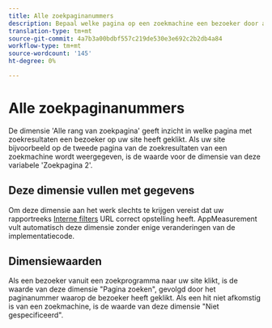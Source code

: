 ```yaml
---
title: Alle zoekpaginanummers
description: Bepaal welke pagina op een zoekmachine een bezoeker door aan uw site heeft geklikt.
translation-type: tm+mt
source-git-commit: 4a7b3a00bdbf557c219de530e3e692c2b2db4a84
workflow-type: tm+mt
source-wordcount: '145'
ht-degree: 0%

---
```



# Alle zoekpaginanummers

De dimensie &#39;Alle rang van zoekpagina&#39; geeft inzicht in welke pagina met zoekresultaten een bezoeker op uw site heeft geklikt. Als uw site bijvoorbeeld op de tweede pagina van de zoekresultaten van een zoekmachine wordt weergegeven, is de waarde voor de dimensie van deze variabele &#39;Zoekpagina 2&#39;.

## Deze dimensie vullen met gegevens

Om deze dimensie aan het werk slechts te krijgen vereist dat uw rapportreeks [Interne filters](/help/admin/admin/internal-url-filter-admin.md) URL correct opstelling heeft. AppMeasurement vult automatisch deze dimensie zonder enige veranderingen van de implementatiecode.

## Dimensiewaarden

Als een bezoeker vanuit een zoekprogramma naar uw site klikt, is de waarde van deze dimensie &quot;Pagina zoeken&quot;, gevolgd door het paginanummer waarop de bezoeker heeft geklikt. Als een hit niet afkomstig is van een zoekmachine, is de waarde van deze dimensie &quot;Niet gespecificeerd&quot;.
